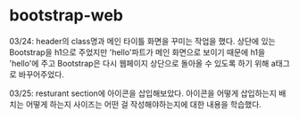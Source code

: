 # bootstrap-web
03/24: header의 class명과 메인 타이틀 화면을 꾸미는 작업을 했다. 상단에 있는 Bootstrap을 h1으로 주었지만 'hello'파트가 메인 화면으로 보이기 때문에 h1을 'hello'에 주고 Bootstrap은 다시 웹페이지 상단으로 돌아올 수 있도록 하기 위해 a태그로 바꾸어주었다.

03/25: resturant section에 아이콘을 삽입해보았다. 아이콘을 어떻게 삽입하는지 배치는 어떻게 하는지 사이즈는 어떤 걸 작성해야하는지에 대한 내용을 학습했다.